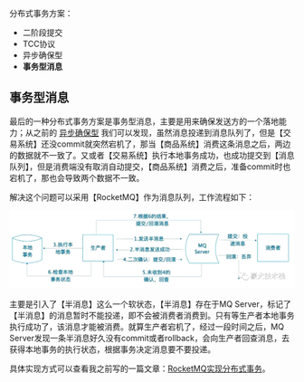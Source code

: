 分布式事务方案：

- 二阶段提交
- TCC协议
- 异步确保型
- **事务型消息**



## 事务型消息

最后的一种分布式事务方案是事务型消息，主要是用来确保发送方的一个落地能力；从之前的 [异步确保型](./分布式事务方案：异步确保型.md) 我们可以发现，虽然消息投递到消息队列了，但是【交易系统】还没commit就突然宕机了，那当【商品系统】消费这条消息之后，两边的数据就不一致了。又或者【交易系统】执行本地事务成功，也成功提交到【消息队列】，但是消费端没有取消自动提交，【商品系统】消费之后，准备commit时也宕机了，那也会导致两个数据不一致。



解决这个问题可以采用【RocketMQ】作为消息队列，工作流程如下：



![640](../images/rocketMQ.png)



主要是引入了【半消息】这么一个软状态，【半消息】存在于MQ Server，标记了【半消息】的消息暂时不能投递，即不会被消费者消费到。只有等生产者本地事务执行成功了，该消息才能被消费。就算生产者宕机了，经过一段时间之后，MQ Server发现一条半消息好久没有commit或者rollback，会向生产者回查消息，去获得本地事务的执行状态，根据事务决定消息要不要投递。



具体实现方式可以查看我之前写的一篇文章：[RocketMQ实现分布式事务](https://mp.weixin.qq.com/s?__biz=Mzg4MzAyOTE5Ng==&amp;mid=2247484312&amp;idx=1&amp;sn=64111d419234376058320c02a1ab17d3&amp;chksm=cf4ce63bf83b6f2db958c670935844b2e42513a22c4bceb5ae33d54310f28e8afe261be0b713&token=875366094&lang=zh_CN#rd)。

